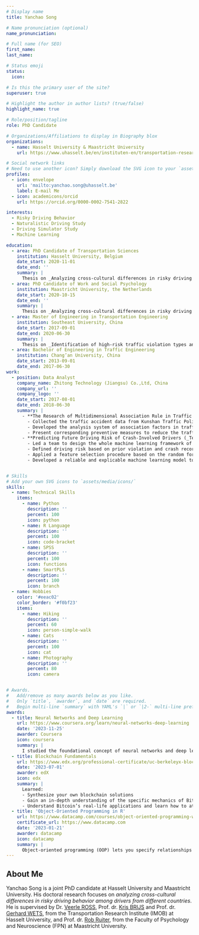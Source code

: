 ```yaml
---
# Display name
title: Yanchao Song

# Name pronunciation (optional)
name_pronunciation:

# Full name (for SEO)
first_name:
last_name:

# Status emoji
status:
  icon:

# Is this the primary user of the site?
superuser: true

# Highlight the author in author lists? (true/false)
highlight_name: true

# Role/position/tagline
role: PhD Candidate

# Organizations/Affiliations to display in Biography blox
organizations:
  - name: Hasselt University & Maastricht University
    url: https://www.uhasselt.be/en/instituten-en/transportation-research-institute-imob

# Social network links
# Need to use another icon? Simply download the SVG icon to your `assets/media/icons/` folder.
profiles:
  - icon: envelope
    url: 'mailto:yanchao.song@uhasselt.be'
    label: E-mail Me
  - icon: academicons/orcid
    url: https://orcid.org/0000-0002-7541-2822

interests:
  - Risky Driving Behavior
  - Naturalistic Driving Study
  - Driving Simulator Study
  - Machine Learning

education:
  - area: PhD Candidate of Transportation Sciences
    institution: Hasselt University, Belgium
    date_start: 2020-11-01
    date_end: ''
    summary: |
      Thesis on _Analyzing cross-cultural differences in risky driving behavior among drivers from different countries_.
  - area: PhD Candidate of Work and Social Psychology
    institution: Maastricht University, the Netherlands
    date_start: 2020-10-15
    date_end: ''
    summary: |
      Thesis on _Analyzing cross-cultural differences in risky driving behavior among drivers from different countries_.
  - area: Master of Engineering in Transportation Engineering
    institution: Southeast University, China
    date_start: 2017-09-01
    date_end: 2020-06-30
    summary: |
      Thesis on _Identification of high-risk traffic violation types and their spatial-temporal characteristics_.
  - area: Bachelor of Engineering in Traffic Engineering
    institution: Chang’an University, China
    date_start: 2013-09-01
    date_end: 2017-06-30
work:
  - position: Data Analyst
    company_name: Zhitong Technology (Jiangsu) Co.,Ltd, China
    company_url: ''
    company_logo: ''
    date_start: 2017-08-01
    date_end: 2018-06-30
    summary: |
      - **The Research of Multidimensional Association Rule in Traffic Accidents (_Team Member_)**
        - Collected the traffic accident data from Kunshan Traffic Police Department, on which build the multidimensional association rule model of traffic accidents.
        - Developed the analysis system of association factors in traffic accidents, which could mine the conditional factors of traffic accidents.
        - Present corresponding preventive measures to reduce the traffic accidents based on research findings.
      - **Predicting Future Driving Risk of Crash-Involved Drivers (_Team Leader_)**
        - Led a team to design the whole machine learning framework of driving risk predict model.
        - Defined driving risk based on prior violation and crash records of drivers.
        - Applied a feature selection procedure based on the random forest technique to extract significant risky driving factors.
        - Developed a reliable and explicable machine learning model to predict the future driving risk of crash- involved drivers.


# Skills
# Add your own SVG icons to `assets/media/icons/`
skills:
  - name: Technical Skills
    items:
      - name: Python
        description: ''
        percent: 100
        icon: python
      - name: R Language
        description: ''
        percent: 100
        icon: code-bracket
      - name: SPSS
        description: ''
        percent: 100
        icon: functions
      - name: SmartPLS
        description: ''
        percent: 100
        icon: branch
  - name: Hobbies
    color: '#eeac02'
    color_border: '#f0bf23'
    items:
      - name: Hiking
        description: ''
        percent: 60
        icon: person-simple-walk
      - name: Cats
        description: ''
        percent: 100
        icon: cat
      - name: Photography
        description: ''
        percent: 80
        icon: camera


# Awards.
#   Add/remove as many awards below as you like.
#   Only `title`, `awarder`, and `date` are required.
#   Begin multi-line `summary` with YAML's `|` or `|2-` multi-line prefix and indent 2 spaces below.
awards:
  - title: Neural Networks and Deep Learning
    url: https://www.coursera.org/learn/neural-networks-deep-learning
    date: '2023-11-25'
    awarder: Coursera
    icon: coursera
    summary: |
      I studied the foundational concept of neural networks and deep learning. By the end, I was familiar with the significant technological trends driving the rise of deep learning; build, train, and apply fully connected deep neural networks; implement efficient (vectorized) neural networks; identify key parameters in a neural network’s architecture; and apply deep learning to your own applications.
  - title: Blockchain Fundamentals
    url: https://www.edx.org/professional-certificate/uc-berkeleyx-blockchain-fundamentals
    date: '2023-07-01'
    awarder: edX
    icon: edx
    summary: |
      Learned:
      - Synthesize your own blockchain solutions
      - Gain an in-depth understanding of the specific mechanics of Bitcoin
      - Understand Bitcoin’s real-life applications and learn how to attack and destroy Bitcoin, Ethereum, smart contracts and Dapps, and alternatives to Bitcoin’s Proof-of-Work consensus algorithm
  - title: 'Object-Oriented Programming in R'
    url: https://www.datacamp.com/courses/object-oriented-programming-with-s3-and-r6-in-r
    certificate_url: https://www.datacamp.com
    date: '2023-01-21'
    awarder: datacamp
    icon: datacamp
    summary: |
      Object-oriented programming (OOP) lets you specify relationships between functions and the objects that they can act on, helping you manage complexity in your code. This is an intermediate level course, providing an introduction to OOP, using the S3 and R6 systems. S3 is a great day-to-day R programming tool that simplifies some of the functions that you write. R6 is especially useful for industry-specific analyses, working with web APIs, and building GUIs.
---
```


## About Me

Yanchao Song is a joint PhD candidate at Hasselt University and Maastricht University. His doctoral research focuses on _analyzing cross-cultural differences in risky driving behavior among drivers from different countries_. He is supervised by Dr. [Veerle ROSS](https://www.uhasselt.be/en/who-is-who/veerle-ross), Prof. dr. [Kris BRIJS](https://www.uhasselt.be/en/who-is-who/detail/kris-brijs) and Prof. dr. [Gerhard WETS](https://www.uhasselt.be/en/who-is-who/detail/geert-wets), from the Transportation Research Institute (IMOB) at Hasselt University, and Prof. dr. [Rob Ruiter](https://www.maastrichtuniversity.nl/rac-ruiter), from the Faculty of Psychology and Neuroscience (FPN) at Maastricht University.

